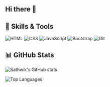 ## Hi there 👋

<!--
**Sathwik-prog/Sathwik-prog** is a ✨ _special_ ✨ repository because its `README.md` (this file) appears on your GitHub profile.

Here are some ideas to get you started:

- 🔭 I’m currently working on ...
- 🌱 I’m currently learning ...
- 👯 I’m looking to collaborate on ...
- 🤔 I’m looking for help with ...
- 💬 Ask me about ...
- 📫 How to reach me: ...
- 😄 Pronouns: ...
- ⚡ Fun fact: ...
-->
## 🔧 Skills & Tools  

![HTML](https://img.shields.io/badge/Code-HTML-orange?logo=html5)
![CSS](https://img.shields.io/badge/Style-CSS-blue?logo=css3)
![JavaScript](https://img.shields.io/badge/Script-JavaScript-yellow?logo=javascript)
![Bootstrap](https://img.shields.io/badge/Framework-Bootstrap-purple?logo=bootstrap)
![Git](https://img.shields.io/badge/Tools-Git-black?logo=git)
## 📊 GitHub Stats  

![Sathwik's GitHub stats](https://github-readme-stats.vercel.app/api?username=Sathwik-prog&show_icons=true&theme=tokyonight)  

![Top Languages](https://github-readme-stats.vercel.app/api/top-langs/?username=Sathwik-prog&layout=compact&theme=tokyonight)  



